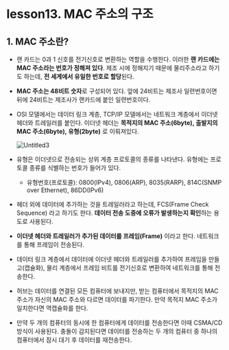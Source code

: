# lesson13. MAC 주소의 구조

## 1. MAC 주소란?

- 랜 카드는 0과 1 신호를 전기신호로 변환하는 역할을 수행한다. 이러한 **랜 카드에는 MAC 주소라는 번호가 정해져 있다**. 제조 시에 정해지기 때문에 물리주소라고 하기도 하는데, **전 세계에서 유일한 번호로 할당**된다.
- **MAC 주소는 48비트 숫자**로 구성되어 있다. 앞에 24비트는 제조사 일련번호이면 뒤에 24비트는 제조사가 랜카드에 붙인 일련번호이다.
- OSI 모델에서는 데이터 링크 계층, TCP/IP 모델에서는 네트워크 계층에서 이더넷 헤더와 트레일러를 붙인다. 이더넷 헤더는 **목적지의 MAC 주소(6byte), 출발지의 MAC 주소(6byte), 유형(2byte)** 로 이뤄져있다.

  ![Untitled3](https://user-images.githubusercontent.com/63203480/236372126-559cc386-8edd-4b5c-8323-d08e373d86e0.png)

- 유형은 이더넷으로 전송되는 상위 계층 프로토콜의 종류를 나타낸다. 유형에는 프로토콜 종류를 식별하는 번호가 들어가 있다.
    - 유형번호(프로토콜): 0800(IPv4), 0806(ARP), 8035(RARP), 814C(SNMP over Ethernet), 86DD(IPv6)
- 헤더 외에 데이터에 추가하는 것을 트레일러라고 하는데, FCS(Frame Check Sequence) 라고 하기도 한다. **데이터 전송 도중에 오류가 발생하는지 확인**하는 용도로 사용된다.
- **이더넷 헤더와 트레일러가 추가된 데이터를 프레임(Frame)** 이라고 한다. 네트워크를 통해 프레임이 전송된다.
- 데이터 링크 계층에서 데이터에 이더넷 헤더와 트레일러를 추가하여 프레임을 만들고(캡슐화), 물리 계층에서 프레임 비트를 전기신호로 변환하여 네트워크를 통해 전송한다.
- 허브는 데이터를 연결된 모든 컴퓨터에 보내지만, 받는 컴퓨터에서 목적지의 MAC 주소가 자신의 MAC 주소와 다르면 데이터를 파기한다. 만약 목적지 MAC 주소가 일치한다면 역캡슐화를 한다.
- 만약 두 개의 컴퓨터의 동시에 한 컴퓨터에게 데이터를 전송한다면 이때 CSMA/CD 방식이 사용된다. 충돌이 감지된다면 데이터를 전송하는 두 개의 컴퓨터 중 하나의 컴퓨터에서 잠시 대기 후 데이터를 재전송한다.
